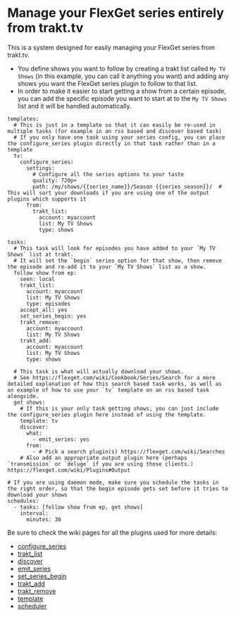 # Manage your FlexGet series entirely from trakt.tv
This is a system designed for easily managing your FlexGet series from trakt.tv.

- You define shows you want to follow by creating a trakt list called `My TV Shows` (in this example, you can call it anything you want) and adding any shows you want the FlexGet series plugin to follow to that list.
- In order to make it easier to start getting a show from a certain episode, you can add the specific episode you want to start at to the `My TV Shows` list and it will be handled automatically.

```
templates:
  # This is just in a template so that it can easily be re-used in multiple tasks (for example in an rss based and discover based task)
  # If you only have one task using your series config, you can place the configure_series plugin directly in that task rather than in a template
  tv:
    configure_series:
      settings:
        # Configure all the series options to your taste
        quality: 720p+
        path: /my/shows/{{series_name}}/Season {{series_season}}/  # This will sort your downloads if you are using one of the output plugins which supports it
      from:
        trakt_list:
          account: myaccount
          list: My TV Shows
          type: shows
  
tasks:
  # This task will look for episodes you have added to your `My TV Shows` list at trakt.
  # It will set the `begin` series option for that show, then remove the episode and re-add it to your `My TV Shows` list as a show.
  follow show from ep:
    seen: local
    trakt_list:
      account: myaccount
      list: My TV Shows
      type: episodes
    accept_all: yes
    set_series_begin: yes
    trakt_remove:
      account: myaccount
      list: My TV Shows
    trakt_add:
      account: myaccount
      list: My TV Shows
      type: shows

  # This task is what will actually download your shows.
  # See https://flexget.com/wiki/Cookbook/Series/Search for a more detailed explanation of how this search based task works, as well as an example of how to use your `tv` template on an rss based task alongside.
  get shows:
    # If this is your only task getting shows, you can just include the configure_series plugin here instead of using the template.
    template: tv
    discover:
      what:
        - emit_series: yes
      from:
        - # Pick a search plugin(s) https://flexget.com/wiki/Searches
    # Also add an appropriate output plugin here (perhaps `transmission` or `deluge` if you are using those clients.) https://flexget.com/wiki/Plugins#Output

# If you are using daemon mode, make sure you schedule the tasks in the right order, so that the begin episode gets set before it tries to download your shows
schedules:
  - tasks: [follow show from ep, get shows]
    interval:
      minutes: 30
```

Be sure to check the wiki pages for all the plugins used for more details:
- [configure_series](/Plugins/configure_series)
- [trakt_list](/Plugins/List/trakt_list)
- [discover](/Plugins/discover)
- [emit_series](/Plugins/emit_series)
- [set_series_begin](/Plugins/set_series_begin)
- [trakt_add](/Plugins/trakt_add)
- [trakt_remove](/Plugins/trakt_remove)
- [template](/Plugins/template)
- [scheduler](/Plugins/Daemon/scheduler)